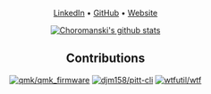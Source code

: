 <div align="center">
	<p align="center">
	    <a target="_blank" href="https://www.linkedin.com/in/choromanski/">LinkedIn</a> •
	    <a target="_blank" href="https://github.com/Choromanski">GitHub</a> •
	    <a target="_blank" href="https://www.choroman.ski">Website</a>
	</p>


[![Choromanski's github stats](https://github-readme-stats.vercel.app/api?username=choromanski&show_icons=true&hide=stars&include_all_commits=true&count_private=true&theme=cobalt&hide_border=true)](https://github.com/Choromanski)

## Contributions
[![qmk/qmk_firmware](https://github-readme-stats.vercel.app/api/pin/?username=qmk&repo=qmk_firmware&theme=cobalt&hide_borders=true&show_owner=true)](https://github.com/qmk/qmk_firmware)   [![djm158/pitt-cli](https://github-readme-stats.vercel.app/api/pin/?username=djm158&repo=pitt-cli&theme=cobalt&hide_borders=true&show_owner=true)](https://github.com/djm158/pitt-cli)
[![wtfutil/wtf](https://github-readme-stats.vercel.app/api/pin/?username=wtfutil&repo=wtf&theme=cobalt&hide_borders=true&show_owner=true)](https://github.com/wtfutil/wtf)

</div>
